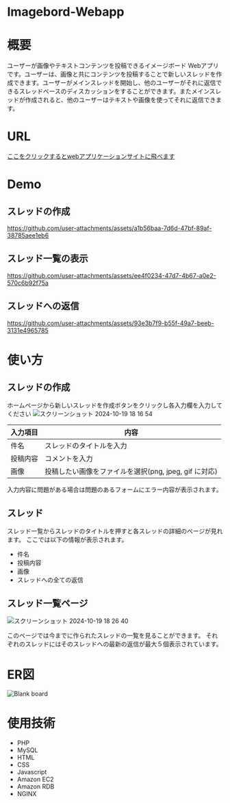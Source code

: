 # Imagebord-Webapp

# 概要

ユーザーが画像やテキストコンテンツを投稿できるイメージボード Webアプリです。ユーザーは、画像と共にコンテンツを投稿することで新しいスレッドを作成できます。ユーザーがメインスレッドを開始し、他のユーザーがそれに返信できるスレッドベースのディスカッションをすることができます。またメインスレッドが作成されると、他のユーザーはテキストや画像を使ってそれに返信できます。

# URL

[ここをクリックするとwebアプリケーションサイトに飛べます
](https://imageboard.mdtohtml.com)

# Demo

## スレッドの作成




https://github.com/user-attachments/assets/a1b56baa-7d6d-47bf-89af-38785aee1eb6




## スレッド一覧の表示


https://github.com/user-attachments/assets/ee4f0234-47d7-4b67-a0e2-570c6b92f75a




## スレッドへの返信



https://github.com/user-attachments/assets/93e3b7f9-b55f-49a7-beeb-3131e4965785




# 使い方
## スレッドの作成
ホームページから新しいスレッドを作成ボタンをクリックし各入力欄を入力してください
![スクリーンショット 2024-10-19 18 16 54](https://github.com/user-attachments/assets/11d92ba5-a5b3-4d09-896b-5d5e9d3f1bea)

| 入力項目 | 内容 |
| ---- | ---- |
| 件名 | スレッドのタイトルを入力 |
| 投稿内容 | コメントを入力 |
| 画像 | 投稿したい画像をファイルを選択(png, jpeg, gif に対応) |

入力内容に問題がある場合は問題のあるフォームにエラー内容が表示されます。

## スレッド
スレッド一覧からスレッドのタイトルを押すと各スレッドの詳細のページが見れます。
ここでは以下の情報が表示されます。
- 件名
- 投稿内容
- 画像
- スレッドへの全ての返信

## スレッド一覧ページ

![スクリーンショット 2024-10-19 18 26 40](https://github.com/user-attachments/assets/6aa08c8e-ecf5-497f-a112-f6ea4943598d)

このページでは今までに作られたスレッドの一覧を見ることができます。
それぞれのスレッドにはそのスレッドへの最新の返信が最大５個表示されています。




# ER図
![Blank board](https://github.com/user-attachments/assets/268f731f-9d86-4e6b-882a-27d6d663fc4d)


# 使用技術
- PHP
- MySQL
- HTML
- CSS
- Javascript
- Amazon EC2
- Amazon RDB
- NGINX

